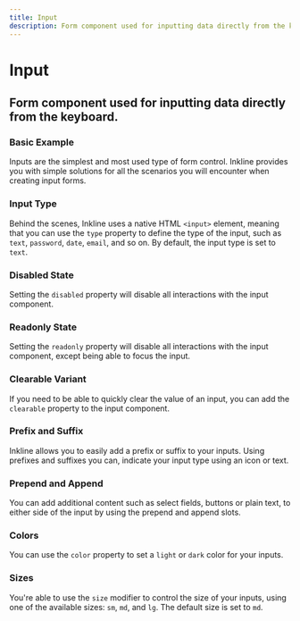 ```yaml
---
title: Input
description: Form component used for inputting data directly from the keyboard. 
---
```


<script setup>
import * as examples from '../examples';
</script>


# Input
## Form component used for inputting data directly from the keyboard. 

### Basic Example
Inputs are the simplest and most used type of form control. Inkline provides you with simple solutions for all the scenarios you will encounter when creating input forms.

<example :component="examples.IInputBasicExample" :html="examples.IInputBasicExampleHTML" :js="examples.IInputBasicExampleJS"></example>

### Input Type
Behind the scenes, Inkline uses a native HTML `<input>` element, meaning that you can use the `type` property to define the type of the input, such as `text`, `password`, `date`, `email`, and so on. By default, the input type is set to `text`.

<example :component="examples.IInputTypeExample" :html="examples.IInputTypeExampleHTML" :js="examples.IInputTypeExampleJS"></example>

### Disabled State
Setting the `disabled` property will disable all interactions with the input component.

<example :component="examples.IInputDisabledExample" :html="examples.IInputDisabledExampleHTML" :js="examples.IInputDisabledExampleJS"></example>

### Readonly State
Setting the `readonly` property will disable all interactions with the input component, except being able to focus the input.

<example :component="examples.IInputReadonlyExample" :html="examples.IInputReadonlyExampleHTML" :js="examples.IInputReadonlyExampleJS"></example>

### Clearable Variant
If you need to be able to quickly clear the value of an input, you can add the `clearable` property to the input component.

<example :component="examples.IInputClearableExample" :html="examples.IInputClearableExampleHTML" :js="examples.IInputClearableExampleJS"></example>

### Prefix and Suffix
Inkline allows you to easily add a prefix or suffix to your inputs. Using prefixes and suffixes you can, indicate 
your input type using an icon or text. 

<example :component="examples.IInputPrefixSuffixExample" :html="examples.IInputPrefixSuffixExampleHTML" :js="examples.IInputPrefixSuffixExampleJS"></example>

### Prepend and Append
You can add additional content such as select fields, buttons or plain text, to either side of the input by using the prepend and append slots.

<example :component="examples.IInputPrependAppendTextExample" :html="examples.IInputPrependAppendTextExampleHTML" :js="examples.IInputPrependAppendTextExampleJS"></example>

<example :component="examples.IInputPrependAppendButtonExample" :html="examples.IInputPrependAppendButtonExampleHTML" :js="examples.IInputPrependAppendButtonExampleJS"></example>

<example :component="examples.IInputPrependAppendDropdownExample" :html="examples.IInputPrependAppendDropdownExampleHTML" :js="examples.IInputPrependAppendDropdownExampleJS"></example>

### Colors
You can use the `color` property to set a `light` or `dark` color for your inputs.

<example :component="examples.IInputColorVariantsExample" :html="examples.IInputColorVariantsExampleHTML" :js="examples.IInputColorVariantsExampleJS"></example>

### Sizes
You're able to use the `size` modifier to control the size of your inputs, using one of the available sizes: `sm`, `md`, and `lg`. The default size is set to `md`.

<example :component="examples.IInputSizeVariantsExample" :html="examples.IInputSizeVariantsExampleHTML" :js="examples.IInputSizeVariantsExampleJS"></example>



